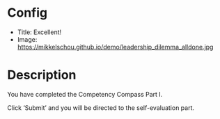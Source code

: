 # Config
 - Title: Excellent!
 - Image: https://mikkelschou.github.io/demo/leadership_dilemma_alldone.jpg
 

# Description
You have completed the Competency Compass Part I. 

Click ‘Submit’ and you will be directed to the self-evaluation part.


